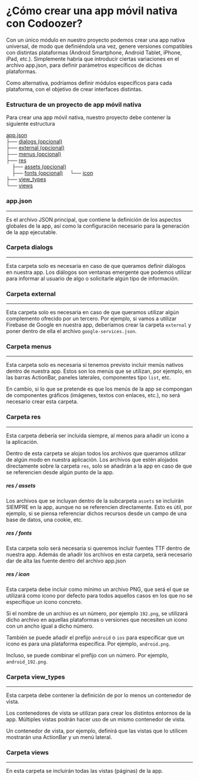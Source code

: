 # ¿Cómo crear una app móvil nativa con Codoozer?

Con un único módulo en nuestro proyecto podemos crear una app nativa universal, de modo que definiéndola una vez, genere versiones compatibles con distintas plataformas (Android Smartphone, Android Tablet, iPhone, iPad, etc.). Simplemente habría que introducir ciertas variaciones en el archivo app.json, para definir parámetros específicos de dichas plataformas.

Como alternativa, podríamos definir módulos específicos para cada plataforma, con el objetivo de crear interfaces distintas.

### Estructura de un proyecto de app móvil nativa

Para crear una app móvil nativa, nuestro proyecto debe contener la siguiente estructura

[app.json](app.json)  
├── [dialogs (opcional)](dialogs)  
├── [external (opcional)](external)  
├── [menus (opcional)](menus)  
├── [res](res)  
&nbsp;&nbsp;&nbsp;&nbsp;├── [assets (opcional)](res)  
&nbsp;&nbsp;&nbsp;&nbsp;├── [fonts (opcional)](res) 
&nbsp;&nbsp;&nbsp;&nbsp;└── [icon](res)  
├── [view_types](view_types)  
└── [views](views)  


### app.json
---
Es el archivo JSON principal, que contiene la definición de los aspectos globales de la app, así como la configuración necesario para la generación de la app ejecutable.



### Carpeta dialogs
---
Esta carpeta solo es necesaria en caso de que queramos definir diálogos en nuestra app. Los diálogos son ventanas emergente que podemos utilizar para informar al usuario de algo o solicitarle algún tipo de información.



### Carpeta external
---
Esta carpeta solo es necesaria en caso de que queramos utilizar algún complemento ofrecido por un tercero. Por ejemplo, si vamos a utilizar Firebase de Google en nuestra app, deberíamos crear la carpeta `external` y poner dentro de ella el archivo `google-services.json`.




### Carpeta menus
---
Esta carpeta solo es necesaria si tenemos previsto incluir menús nativos dentro de nuestra app. Estos son los menús que se utilizan, por ejemplo, en las barras ActionBar, paneles laterales, componentes tipo `list`, etc.

En cambio, si lo que se pretende es que los menús de la app se compongan de componentes gráficos (imágenes, textos con enlaces, etc.), no será necesario crear esta carpeta.



### Carpeta res
---
Esta carpeta debería ser incluida siempre, al menos para añadir un icono a la aplicación.

Dentro de esta carpeta se alojan todos los archivos que queramos utilizar de algún modo en nuestra aplicación. Los archivos que estén alojados directamente sobre la carpeta `res`, solo se añadirán a la app en caso de que se referencien desde algún punto de la app.

##### res / assets

Los archivos que se incluyan dentro de la subcarpeta `assets` se incluirán SIEMPRE en la app, aunque no se referencien directamente. Esto es útil, por ejemplo, si se piensa referenciar dichos recursos desde un campo de una base de datos, una cookie, etc.

##### res / fonts

Esta carpeta solo será necesaria si queremos incluir fuentes TTF dentro de nuestra app. Además de añadir los archivos en esta carpeta, será necesario dar de alta las fuente dentro del archivo app.json

##### res / icon

Esta carpeta debe incluir como mínimo un archivo PNG, que será el que se utilizará como icono por defecto para todos aquellos casos en los que no se especifique un icono concreto.

Si el nombre de un archivo es un número, por ejemplo `192.png`, se utilizará dicho archivo en aquellas plataformas o versiones que necesiten un icono con un ancho igual a dicho número.

También se puede añadir el prefijo `android` o `ios` para especificar que un icono es para una plataforma específica. Por ejemplo, `android.png`.

Incluso, se puede combinar el prefijo con un número. Por ejemplo, `android_192.png`.



### Carpeta view_types
---
Esta carpeta debe contener la definición de por lo menos un contenedor de vista.

Los contenedores de vista se utilizan para crear los distintos entornos de la app. Múltiples vistas podrán hacer uso de un mismo contenedor de vista.

Un contenedor de vista, por ejemplo, definirá que las vistas que lo utilicen mostrarán una ActionBar y un menú lateral.



### Carpeta views
---
En esta carpeta se incluirán todas las vistas (páginas) de la app.
